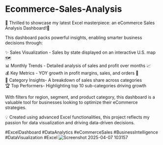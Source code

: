 # Ecommerce-Sales-Analysis
🌟 Thrilled to showcase my latest Excel masterpiece: an eCommerce Sales Analysis Dashboard!🌟

This dashboard packs powerful insights, enabling smarter business decisions through:

✨ Sales Visualization - Sales by state displayed on an interactive U.S. map 🗺️  
📊 Monthly Trends - Detailed analysis of sales and profit over months 📈  
💰 Key Metrics - YOY growth in profit margins, sales, and orders 🚀  
🍰 Category Insights- A breakdown of sales share across categories  
🏆 Top Performers- Highlighting top 10 sub-categories driving growth  

With filters for region, segment, and product category, this dashboard is a valuable tool for businesses looking to optimize their eCommerce strategies.

💡 Created using advanced Excel functionalities, this project reflects my passion for data visualization and driving data-driven decisions.

#ExcelDashboard #DataAnalytics #eCommerceSales #BusinessIntelligence #DataVisualization #Excel
![Screenshot 2025-04-07 103157](https://github.com/user-attachments/assets/7012bf0c-c1cc-41f2-997e-e537d402c087)
